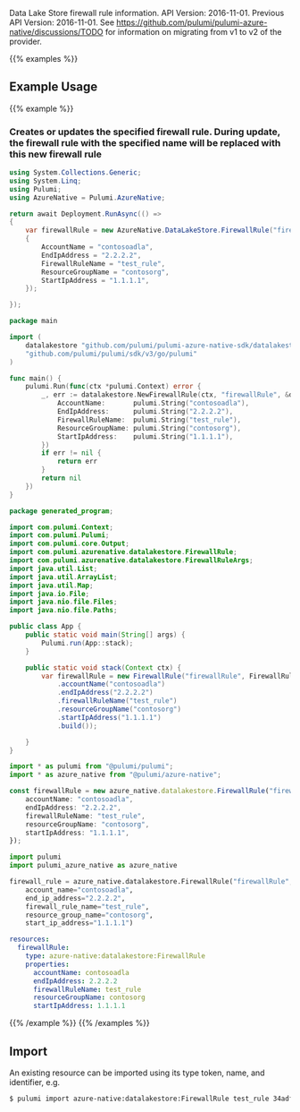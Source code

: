 Data Lake Store firewall rule information.
API Version: 2016-11-01.
Previous API Version: 2016-11-01. See https://github.com/pulumi/pulumi-azure-native/discussions/TODO for information on migrating from v1 to v2 of the provider.

{{% examples %}}
## Example Usage
{{% example %}}
### Creates or updates the specified firewall rule. During update, the firewall rule with the specified name will be replaced with this new firewall rule
```csharp
using System.Collections.Generic;
using System.Linq;
using Pulumi;
using AzureNative = Pulumi.AzureNative;

return await Deployment.RunAsync(() => 
{
    var firewallRule = new AzureNative.DataLakeStore.FirewallRule("firewallRule", new()
    {
        AccountName = "contosoadla",
        EndIpAddress = "2.2.2.2",
        FirewallRuleName = "test_rule",
        ResourceGroupName = "contosorg",
        StartIpAddress = "1.1.1.1",
    });

});


```

```go
package main

import (
	datalakestore "github.com/pulumi/pulumi-azure-native-sdk/datalakestore"
	"github.com/pulumi/pulumi/sdk/v3/go/pulumi"
)

func main() {
	pulumi.Run(func(ctx *pulumi.Context) error {
		_, err := datalakestore.NewFirewallRule(ctx, "firewallRule", &datalakestore.FirewallRuleArgs{
			AccountName:       pulumi.String("contosoadla"),
			EndIpAddress:      pulumi.String("2.2.2.2"),
			FirewallRuleName:  pulumi.String("test_rule"),
			ResourceGroupName: pulumi.String("contosorg"),
			StartIpAddress:    pulumi.String("1.1.1.1"),
		})
		if err != nil {
			return err
		}
		return nil
	})
}

```

```java
package generated_program;

import com.pulumi.Context;
import com.pulumi.Pulumi;
import com.pulumi.core.Output;
import com.pulumi.azurenative.datalakestore.FirewallRule;
import com.pulumi.azurenative.datalakestore.FirewallRuleArgs;
import java.util.List;
import java.util.ArrayList;
import java.util.Map;
import java.io.File;
import java.nio.file.Files;
import java.nio.file.Paths;

public class App {
    public static void main(String[] args) {
        Pulumi.run(App::stack);
    }

    public static void stack(Context ctx) {
        var firewallRule = new FirewallRule("firewallRule", FirewallRuleArgs.builder()        
            .accountName("contosoadla")
            .endIpAddress("2.2.2.2")
            .firewallRuleName("test_rule")
            .resourceGroupName("contosorg")
            .startIpAddress("1.1.1.1")
            .build());

    }
}

```

```typescript
import * as pulumi from "@pulumi/pulumi";
import * as azure_native from "@pulumi/azure-native";

const firewallRule = new azure_native.datalakestore.FirewallRule("firewallRule", {
    accountName: "contosoadla",
    endIpAddress: "2.2.2.2",
    firewallRuleName: "test_rule",
    resourceGroupName: "contosorg",
    startIpAddress: "1.1.1.1",
});

```

```python
import pulumi
import pulumi_azure_native as azure_native

firewall_rule = azure_native.datalakestore.FirewallRule("firewallRule",
    account_name="contosoadla",
    end_ip_address="2.2.2.2",
    firewall_rule_name="test_rule",
    resource_group_name="contosorg",
    start_ip_address="1.1.1.1")

```

```yaml
resources:
  firewallRule:
    type: azure-native:datalakestore:FirewallRule
    properties:
      accountName: contosoadla
      endIpAddress: 2.2.2.2
      firewallRuleName: test_rule
      resourceGroupName: contosorg
      startIpAddress: 1.1.1.1

```

{{% /example %}}
{{% /examples %}}

## Import

An existing resource can be imported using its type token, name, and identifier, e.g.

```sh
$ pulumi import azure-native:datalakestore:FirewallRule test_rule 34adfa4f-cedf-4dc0-ba29-b6d1a69ab345 
```
